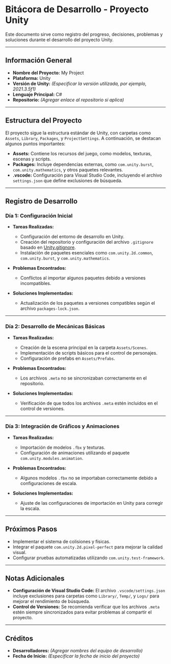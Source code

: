 # Bitácora de Desarrollo - Proyecto Unity

Este documento sirve como registro del progreso, decisiones, problemas y soluciones durante el desarrollo del proyecto Unity.

---

## Información General

- **Nombre del Proyecto:** My Project
- **Plataforma:** Unity
- **Versión de Unity:** *(Especificar la versión utilizada, por ejemplo, 2021.3.5f1)*
- **Lenguaje Principal:** C#
- **Repositorio:** *(Agregar enlace al repositorio si aplica)*

---

## Estructura del Proyecto

El proyecto sigue la estructura estándar de Unity, con carpetas como `Assets`, `Library`, `Packages`, y `ProjectSettings`. A continuación, se destacan algunos puntos importantes:

- **Assets:** Contiene los recursos del juego, como modelos, texturas, escenas y scripts.
- **Packages:** Incluye dependencias externas, como `com.unity.burst`, `com.unity.mathematics`, y otros paquetes relevantes.
- **.vscode:** Configuración para Visual Studio Code, incluyendo el archivo `settings.json` que define exclusiones de búsqueda.

---

## Registro de Desarrollo

### Día 1: Configuración Inicial
- **Tareas Realizadas:**
  - Configuración del entorno de desarrollo en Unity.
  - Creación del repositorio y configuración del archivo `.gitignore` basado en [Unity.gitignore](https://github.com/github/gitignore/blob/main/Unity.gitignore).
  - Instalación de paquetes esenciales como `com.unity.2d.common`, `com.unity.burst`, y `com.unity.mathematics`.

- **Problemas Encontrados:**
  - Conflictos al importar algunos paquetes debido a versiones incompatibles.

- **Soluciones Implementadas:**
  - Actualización de los paquetes a versiones compatibles según el archivo `packages-lock.json`.

---

### Día 2: Desarrollo de Mecánicas Básicas
- **Tareas Realizadas:**
  - Creación de la escena principal en la carpeta `Assets/Scenes`.
  - Implementación de scripts básicos para el control de personajes.
  - Configuración de prefabs en `Assets/Prefabs`.

- **Problemas Encontrados:**
  - Los archivos `.meta` no se sincronizaban correctamente en el repositorio.

- **Soluciones Implementadas:**
  - Verificación de que todos los archivos `.meta` estén incluidos en el control de versiones.

---

### Día 3: Integración de Gráficos y Animaciones
- **Tareas Realizadas:**
  - Importación de modelos `.fbx` y texturas.
  - Configuración de animaciones utilizando el paquete `com.unity.modules.animation`.

- **Problemas Encontrados:**
  - Algunos modelos `.fbx` no se importaban correctamente debido a configuraciones de escala.

- **Soluciones Implementadas:**
  - Ajuste de las configuraciones de importación en Unity para corregir la escala.

---

## Próximos Pasos

- Implementar el sistema de colisiones y físicas.
- Integrar el paquete `com.unity.2d.pixel-perfect` para mejorar la calidad visual.
- Configurar pruebas automatizadas utilizando `com.unity.test-framework`.

---

## Notas Adicionales

- **Configuración de Visual Studio Code:** El archivo `.vscode/settings.json` incluye exclusiones para carpetas como `Library/`, `Temp/`, y `Logs/` para mejorar el rendimiento de búsqueda.
- **Control de Versiones:** Se recomienda verificar que los archivos `.meta` estén siempre sincronizados para evitar problemas al compartir el proyecto.

---

## Créditos

- **Desarrolladores:** *(Agregar nombres del equipo de desarrollo)*
- **Fecha de Inicio:** *(Especificar la fecha de inicio del proyecto)*